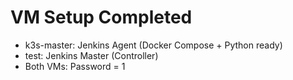 # VM Setup Completed

- k3s-master: Jenkins Agent (Docker Compose + Python ready)
- test: Jenkins Master (Controller)
- Both VMs: Password = 1
